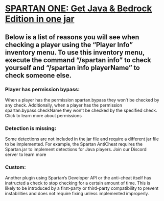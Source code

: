 # <a href="https://www.paypal.com/ncp/payment/EVXKXBD6M5XPC">SPARTAN ONE: Get Java & Bedrock Edition in one jar</a>
## Below is a list of reasons you will see when checking a player using the “Player Info” inventory menu. To use this inventory menu, execute the command “/spartan info” to check yourself and “/spartan info playerName” to check someone else.

### Player has permission bypass:
When a player has the permission spartan.bypass they won’t be checked by any check. Additionally, when a player has the permission spartan.bypass.checkName they won’t be checked by the specified check. Click to learn more about permissions

### Detection is missing:
Some detections are not included in the jar file and require a different jar file to be implemented. For example, the Spartan AntiCheat requires the Spartan.jar to implement detections for Java players. Join our Discord server to learn more

### Custom:
Another plugin using Spartan’s Developer API or the anti-cheat itself has instructed a check to stop checking for a certain amount of time. This is likely to be introduced by a first-party or third-party compatibility to prevent instabilities and does not require fixing unless implemented improperly.
